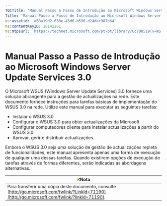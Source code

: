 ```yaml
---
TOCTitle: 'Manual Passo a Passo de Introdução ao Microsoft Windows Server Update Services 3.0'
Title: 'Manual Passo a Passo de Introdução ao Microsoft Windows Server Update Services 3.0'
ms:assetid: 'a68a19d2-630e-45d6-b596-d24dac987b64'
ms:contentKeyID: 18142261
ms:mtpsurl: 'https://technet.microsoft.com/pt-pt/library/Cc708519(v=WS.10)'
---
```


Manual Passo a Passo de Introdução ao Microsoft Windows Server Update Services 3.0
==================================================================================

O Microsoft WSUS (Windows Server Update Services) 3.0 fornece uma solução abrangente para a gestão de actualizações na rede. Este documento fornece instruções para tarefas básicas de implementação do WSUS 3.0 na rede. Utilize este manual para executar as seguintes tarefas:

-   Instalar o WSUS 3.0
-   Configurar o WSUS 3.0 para obter actualizações da Microsoft.
-   Configurar computadores cliente para instalar actualizações a partir do WSUS 3.0.
-   Aprovar, gerir e distribuir actualizações.

Embora o WSUS 3.0 seja uma solução de gestão de actualizações repleta de funcionalidades, este manual apresenta apenas uma forma de execução de qualquer uma dessas tarefas. Quando existirem opções de execução de tarefas através de formas diferentes, serão indicadas as abordagens alternativas.

| ![](images/Cc708519.note(WS.10).gif)Nota                                                                             |
|---------------------------------------------------------------------------------------------------------------------------------------------------|
| Para transferir uma cópia deste documento, consulte [http://go.microsoft.com/fwlink/?LinkId=71190](http://go.microsoft.com/fwlink/?linkid=71190). |
